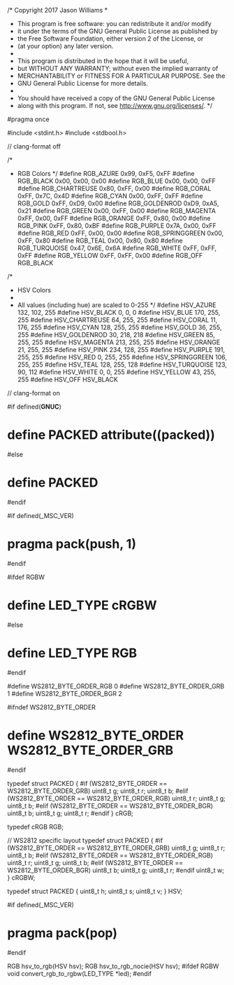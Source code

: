 /* Copyright 2017 Jason Williams
 *
 * This program is free software: you can redistribute it and/or modify
 * it under the terms of the GNU General Public License as published by
 * the Free Software Foundation, either version 2 of the License, or
 * (at your option) any later version.
 *
 * This program is distributed in the hope that it will be useful,
 * but WITHOUT ANY WARRANTY; without even the implied warranty of
 * MERCHANTABILITY or FITNESS FOR A PARTICULAR PURPOSE.  See the
 * GNU General Public License for more details.
 *
 * You should have received a copy of the GNU General Public License
 * along with this program.  If not, see <http://www.gnu.org/licenses/>.
 */

#pragma once

#include <stdint.h>
#include <stdbool.h>

// clang-format off

/*
 * RGB Colors
 */
#define RGB_AZURE       0x99, 0xF5, 0xFF
#define RGB_BLACK       0x00, 0x00, 0x00
#define RGB_BLUE        0x00, 0x00, 0xFF
#define RGB_CHARTREUSE  0x80, 0xFF, 0x00
#define RGB_CORAL       0xFF, 0x7C, 0x4D
#define RGB_CYAN        0x00, 0xFF, 0xFF
#define RGB_GOLD        0xFF, 0xD9, 0x00
#define RGB_GOLDENROD   0xD9, 0xA5, 0x21
#define RGB_GREEN       0x00, 0xFF, 0x00
#define RGB_MAGENTA     0xFF, 0x00, 0xFF
#define RGB_ORANGE      0xFF, 0x80, 0x00
#define RGB_PINK        0xFF, 0x80, 0xBF
#define RGB_PURPLE      0x7A, 0x00, 0xFF
#define RGB_RED         0xFF, 0x00, 0x00
#define RGB_SPRINGGREEN 0x00, 0xFF, 0x80
#define RGB_TEAL        0x00, 0x80, 0x80
#define RGB_TURQUOISE   0x47, 0x6E, 0x6A
#define RGB_WHITE       0xFF, 0xFF, 0xFF
#define RGB_YELLOW      0xFF, 0xFF, 0x00
#define RGB_OFF         RGB_BLACK

/*
 * HSV Colors
 *
 * All values (including hue) are scaled to 0-255
 */
#define HSV_AZURE       132, 102, 255
#define HSV_BLACK         0,   0,   0
#define HSV_BLUE        170, 255, 255
#define HSV_CHARTREUSE   64, 255, 255
#define HSV_CORAL        11, 176, 255
#define HSV_CYAN        128, 255, 255
#define HSV_GOLD         36, 255, 255
#define HSV_GOLDENROD    30, 218, 218
#define HSV_GREEN        85, 255, 255
#define HSV_MAGENTA     213, 255, 255
#define HSV_ORANGE       21, 255, 255
#define HSV_PINK        234, 128, 255
#define HSV_PURPLE      191, 255, 255
#define HSV_RED           0, 255, 255
#define HSV_SPRINGGREEN 106, 255, 255
#define HSV_TEAL        128, 255, 128
#define HSV_TURQUOISE   123,  90, 112
#define HSV_WHITE         0,   0, 255
#define HSV_YELLOW       43, 255, 255
#define HSV_OFF         HSV_BLACK

// clang-format on

#if defined(__GNUC__)
#    define PACKED __attribute__((__packed__))
#else
#    define PACKED
#endif

#if defined(_MSC_VER)
#    pragma pack(push, 1)
#endif

#ifdef RGBW
#    define LED_TYPE cRGBW
#else
#    define LED_TYPE RGB
#endif

#define WS2812_BYTE_ORDER_RGB 0
#define WS2812_BYTE_ORDER_GRB 1
#define WS2812_BYTE_ORDER_BGR 2

#ifndef WS2812_BYTE_ORDER
#    define WS2812_BYTE_ORDER WS2812_BYTE_ORDER_GRB
#endif

typedef struct PACKED {
#if (WS2812_BYTE_ORDER == WS2812_BYTE_ORDER_GRB)
    uint8_t g;
    uint8_t r;
    uint8_t b;
#elif (WS2812_BYTE_ORDER == WS2812_BYTE_ORDER_RGB)
    uint8_t r;
    uint8_t g;
    uint8_t b;
#elif (WS2812_BYTE_ORDER == WS2812_BYTE_ORDER_BGR)
    uint8_t b;
    uint8_t g;
    uint8_t r;
#endif
} cRGB;

typedef cRGB RGB;

// WS2812 specific layout
typedef struct PACKED {
#if (WS2812_BYTE_ORDER == WS2812_BYTE_ORDER_GRB)
    uint8_t g;
    uint8_t r;
    uint8_t b;
#elif (WS2812_BYTE_ORDER == WS2812_BYTE_ORDER_RGB)
    uint8_t r;
    uint8_t g;
    uint8_t b;
#elif (WS2812_BYTE_ORDER == WS2812_BYTE_ORDER_BGR)
    uint8_t b;
    uint8_t g;
    uint8_t r;
#endif
    uint8_t w;
} cRGBW;

typedef struct PACKED {
    uint8_t h;
    uint8_t s;
    uint8_t v;
} HSV;

#if defined(_MSC_VER)
#    pragma pack(pop)
#endif

RGB hsv_to_rgb(HSV hsv);
RGB hsv_to_rgb_nocie(HSV hsv);
#ifdef RGBW
void convert_rgb_to_rgbw(LED_TYPE *led);
#endif

